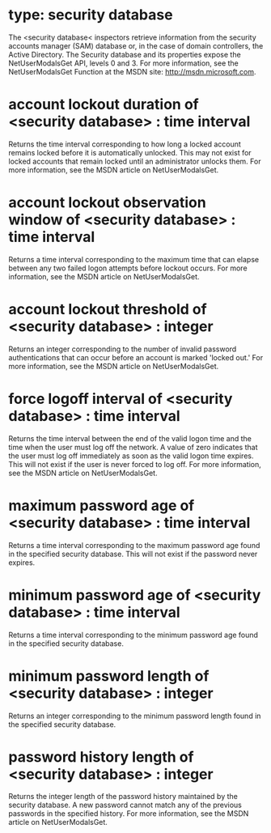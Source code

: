 # type: security database

The &lt;security database&lt; inspectors retrieve information from the security accounts manager (SAM) database or, in the case of domain controllers, the Active Directory. The Security database and its properties expose the NetUserModalsGet API, levels 0 and 3. For more information, see the NetUserModalsGet Function at the MSDN site: http://msdn.microsoft.com.

# account lockout duration of &lt;security database&gt; : time interval

Returns the time interval corresponding to how long a locked account remains locked before it is automatically unlocked. This may not exist for locked accounts that remain locked until an administrator unlocks them. For more information, see the MSDN article on NetUserModalsGet.

# account lockout observation window of &lt;security database&gt; : time interval

Returns a time interval corresponding to the maximum time that can elapse between any two failed logon attempts before lockout occurs. For more information, see the MSDN article on NetUserModalsGet.

# account lockout threshold of &lt;security database&gt; : integer

Returns an integer corresponding to the number of invalid password authentications that can occur before an account is marked &#39;locked out.&#39; For more information, see the MSDN article on NetUserModalsGet.

# force logoff interval of &lt;security database&gt; : time interval

Returns the time interval between the end of the valid logon time and the time when the user must log off the network. A value of zero indicates that the user must log off immediately as soon as the valid logon time expires. This will not exist if the user is never forced to log off. For more information, see the MSDN article on NetUserModalsGet.

# maximum password age of &lt;security database&gt; : time interval

Returns a time interval corresponding to the maximum password age found in the specified security database. This will not exist if the password never expires.

# minimum password age of &lt;security database&gt; : time interval

Returns a time interval corresponding to the minimum password age found in the specified security database.

# minimum password length of &lt;security database&gt; : integer

Returns an integer corresponding to the minimum password length found in the specified security database.

# password history length of &lt;security database&gt; : integer

Returns the integer length of the password history maintained by the security database. A new password cannot match any of the previous passwords in the specified history. For more information, see the MSDN article on NetUserModalsGet.
